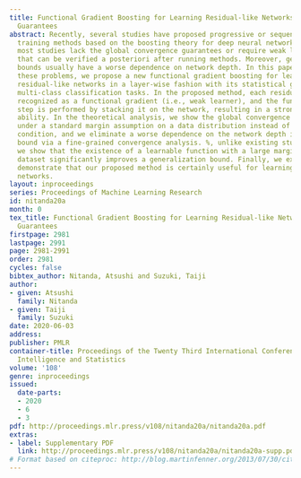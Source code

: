 ```yaml
---
title: Functional Gradient Boosting for Learning Residual-like Networks with Statistical
  Guarantees
abstract: Recently, several studies have proposed progressive or sequential layer-wise
  training methods based on the boosting theory for deep neural networks. However,
  most studies lack the global convergence guarantees or require weak learning conditions
  that can be verified a posteriori after running methods. Moreover, generalization
  bounds usually have a worse dependence on network depth. In this paper, to resolve
  these problems, we propose a new functional gradient boosting for learning deep
  residual-like networks in a layer-wise fashion with its statistical guarantees on
  multi-class classification tasks. In the proposed method, each residual block is
  recognized as a functional gradient (i.e., weak learner), and the functional gradient
  step is performed by stacking it on the network, resulting in a strong optimization
  ability. In the theoretical analysis, we show the global convergence of the method
  under a standard margin assumption on a data distribution instead of a weak learning
  condition, and we eliminate a worse dependence on the network depth in a generalization
  bound via a fine-grained convergence analysis. %, unlike existing studies. Moreover,
  we show that the existence of a learnable function with a large margin on a training
  dataset significantly improves a generalization bound. Finally, we experimentally
  demonstrate that our proposed method is certainly useful for learning deep residual
  networks.
layout: inproceedings
series: Proceedings of Machine Learning Research
id: nitanda20a
month: 0
tex_title: Functional Gradient Boosting for Learning Residual-like Networks with Statistical
  Guarantees
firstpage: 2981
lastpage: 2991
page: 2981-2991
order: 2981
cycles: false
bibtex_author: Nitanda, Atsushi and Suzuki, Taiji
author:
- given: Atsushi
  family: Nitanda
- given: Taiji
  family: Suzuki
date: 2020-06-03
address: 
publisher: PMLR
container-title: Proceedings of the Twenty Third International Conference on Artificial
  Intelligence and Statistics
volume: '108'
genre: inproceedings
issued:
  date-parts:
  - 2020
  - 6
  - 3
pdf: http://proceedings.mlr.press/v108/nitanda20a/nitanda20a.pdf
extras:
- label: Supplementary PDF
  link: http://proceedings.mlr.press/v108/nitanda20a/nitanda20a-supp.pdf
# Format based on citeproc: http://blog.martinfenner.org/2013/07/30/citeproc-yaml-for-bibliographies/
---
```

